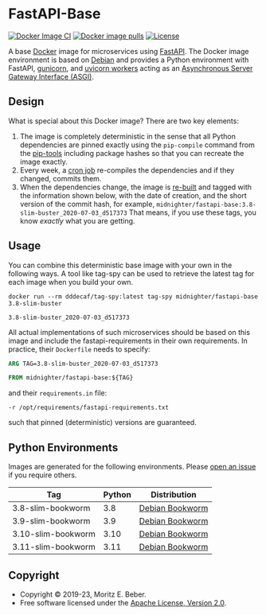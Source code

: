 # FastAPI-Base

[![Docker Image CI](https://github.com/Midnighter/fastapi-base/workflows/Docker%20Image%20CI/badge.svg)](https://github.com/Midnighter/fastapi-base/actions)
[![Docker image pulls](https://img.shields.io/docker/pulls/midnighter/fastapi-base)](https://hub.docker.com/r/midnighter/fastapi-base)
[![License](https://img.shields.io/badge/license-Apache--2.0-blueviolet)](https://opensource.org/licenses/Apache-2.0)

A base [Docker](https://www.docker.com/) image for microservices using
[FastAPI](https://fastapi.tiangolo.com/). The Docker image environment is based
on [Debian](https://www.debian.org/) and provides a Python environment with
FastAPI, [gunicorn](https://gunicorn.org/), and [uvicorn
workers](https://www.uvicorn.org/) acting as an [Asynchronous Server Gateway
Interface (ASGI)](https://asgi.readthedocs.io/en/latest/).

## Design

What is special about this Docker image? There are two key elements:

1. The image is completely deterministic in the sense that all Python
   dependencies are pinned exactly using the `pip-compile` command from the
   [pip-tools](https://pypi.org/project/pip-tools/) including package hashes so
   that you can recreate the image exactly.
2. Every week, a [cron job](.github/workflows/cron-upgrade.yml) re-compiles the
   dependencies and if they changed, commits them.
3. When the dependencies change, the image is
   [re-built](.github/workflows/docker-image-ci.yml) and tagged with the
   information shown below, with the date of creation, and the short version of
   the commit hash, for example, `midnighter/fastapi-base:3.8-slim-buster_2020-07-03_d517373` That means, if
   you use these tags, you know _exactly_ what you are getting.

## Usage

You can combine this deterministic base image with your own in the following
ways. A tool like tag-spy can be used to retrieve the latest tag for each image
when you build your own.

```
docker run --rm dddecaf/tag-spy:latest tag-spy midnighter/fastapi-base 3.8-slim-buster

3.8-slim-buster_2020-07-03_d517373
```

All actual implementations of such microservices should be based on this image
and include the fastapi-requirements in their own requirements. In practice,
their `Dockerfile` needs to specify:

```dockerfile
ARG TAG=3.8-slim-buster_2020-07-03_d517373

FROM midnighter/fastapi-base:${TAG}
```

and their `requirements.in` file:

```
-r /opt/requirements/fastapi-requirements.txt
```

such that pinned (deterministic) versions are guaranteed.

## Python Environments

Images are generated for the following environments. Please [open an
issue](https://github.com/Midnighter/fastapi-base/issues/new) if you require
others.

| Tag                | Python | Distribution                               |
| ------------------ | ------ | ------------------------------------------ |
| 3.8-slim-bookworm  | 3.8    | [Debian Bookworm](https://www.debian.org/) |
| 3.9-slim-bookworm  | 3.9    | [Debian Bookworm](https://www.debian.org/) |
| 3.10-slim-bookworm | 3.10   | [Debian Bookworm](https://www.debian.org/) |
| 3.11-slim-bookworm | 3.11   | [Debian Bookworm](https://www.debian.org/) |

## Copyright

-   Copyright © 2019-23, Moritz E. Beber.
-   Free software licensed under the [Apache License, Version 2.0](LICENSE).
